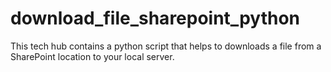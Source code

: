 # download_file_sharepoint_python
This  tech hub contains a python script that helps to downloads a file from a SharePoint location to your local server.
